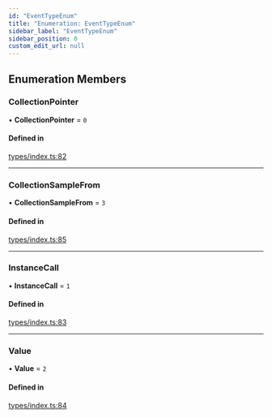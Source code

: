 ```yaml
---
id: "EventTypeEnum"
title: "Enumeration: EventTypeEnum"
sidebar_label: "EventTypeEnum"
sidebar_position: 0
custom_edit_url: null
---
```


## Enumeration Members

### CollectionPointer

• **CollectionPointer** = ``0``

#### Defined in

[types/index.ts:82](https://github.com/simplitech/meta-dapp/blob/8e62abf/props/sdk/src/types/index.ts#L82)

___

### CollectionSampleFrom

• **CollectionSampleFrom** = ``3``

#### Defined in

[types/index.ts:85](https://github.com/simplitech/meta-dapp/blob/8e62abf/props/sdk/src/types/index.ts#L85)

___

### InstanceCall

• **InstanceCall** = ``1``

#### Defined in

[types/index.ts:83](https://github.com/simplitech/meta-dapp/blob/8e62abf/props/sdk/src/types/index.ts#L83)

___

### Value

• **Value** = ``2``

#### Defined in

[types/index.ts:84](https://github.com/simplitech/meta-dapp/blob/8e62abf/props/sdk/src/types/index.ts#L84)
